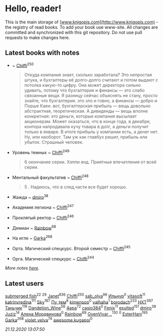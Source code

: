 # Hello, reader!
This is the main storage of [www.knigopis.com](http://www.knigopis.com) - the registry of read books.
To add your book use www-site. All changes are committed and synchronized with this git repository.
Do not use pull requests to make changes here.


## Latest books with notes
*  ~ [Chiffi](users/105/105831994080785626680-google)<sup>250</sup>
    > Откуда компания знает, сколько заработала? Это непростая штука, и бухгалтеры её долго-долго считают и потом выдают с потолка какую-то цифру. Она может директора сильно удивить, потому что бухгалтерия и финансы — это слабо связанные вещи. Я разницу сейчас объяснять не стану, просто знайте, что бухгалтерия.  это зло и говно, а финансы — добро и Порше Каен.     вот, бухгалтерская прибыль — вещь довольно абстрактная, теоретическая. А дивиденды — вещь вполне конкретная: это деньги, которые компания высылает акционерам. Может оказаться, что в конце года, в декабре, контора напродавала кучу товара в долг, а деньги получит только в январе. В итоге прибыль у компании есть, а денег нет. Ну, или наоборот. Там уж как главбух решит, прибыль или убыток. Страшный человек.

* Уровень темных ~ [Chiffi](users/105/105831994080785626680-google)<sup>249</sup>
    > 6 окончание серии. Хэппи енд. Приятные впечатления от всей серии.

* Ментальный факультатив ~ [Chiffi](users/105/105831994080785626680-google)<sup>248</sup>
    > 5 . Надеюсь, что в след,части все будет хорошо.

* Жажда ~ [dmiro](users/571/5714115-vkontakte)<sup>38</sup>

* Академия легиона ~ [Chiffi](users/105/105831994080785626680-google)<sup>247</sup>

* Проклятый ректор ~ [Chiffi](users/105/105831994080785626680-google)<sup>246</sup>

* Демиан ~ [Rainbow](users/109/109787328219839805802-google)<sup>68</sup>

* На игле ~ [Garka](users/115/115753719718250012620-google)<sup>268</sup>

* Орта. Магический спецкурс. Второй семестр ~ [Chiffi](users/105/105831994080785626680-google)<sup>245</sup>

* Орга. Магический спецкурс ~ [Chiffi](users/105/105831994080785626680-google)<sup>244</sup>


_More notes [here](latest_books_with_notes.md)._


## Latest users
[submerged fish](users/471/471364154-yandex)<sup>22</sup> 
[](users/153/1537586159620888-facebook)<sup>29</sup> 
[Janet](users/108/108113656204404967440-google)<sup>836</sup> 
[Chiffi](users/105/105831994080785626680-google)<sup>250</sup> 
[sab_olya](users/139/139338401-vkontakte)<sup>96</sup> 
[Ильнур](users/878/8787394068538140681-mailru)<sup>0</sup> 
[vitasoft](users/474/47446642-vkontakte)<sup>11</sup> 
[katrinvredina](users/233/2336755-vkontakte)<sup>111</sup> 
[Sky](users/118/118049897850017649660-googleplus)<sup>187</sup> 
[Пу_тем](users/344/3448154788585127-facebook)<sup>8</sup> 
[kimensop](users/424/424652224-vkontakte)<sup>0</sup> 
[valhaha](users/177/177642807-vkontakte)<sup>1</sup> 
[borodach](users/157/15706320-vkontakte)<sup>233</sup> 
[HXT](users/100/100002563462782-facebook)<sup>397</sup> 
[Таньчик](users/209/2096581563762610-facebook)<sup>119</sup> 
[Dandelion_Wine](users/586/58602788-vkontakte)<sup>56</sup> 
[4apa](users/117/117392596378069249667-google)<sup>72</sup> 
[casio384](users/184/184420962-yandex)<sup>0</sup> 
[Fenix](users/111/111367585493471720963-google)<sup>11</sup> 
[exulted](users/100/100599204551896265722-google)<sup>151</sup> 
[dmiro](users/571/5714115-vkontakte)<sup>38</sup> 
[Juziz](users/396/396008489-vkontakte)<sup>14</sup> 
[Алена Мордвинова](users/895/8950836871407012829-mailru)<sup>0</sup> 
[Rainbow](users/109/109787328219839805802-google)<sup>69</sup> 
[GvenVivar ..](users/158/158266434925901-facebook)<sup>130</sup> 
[](users/111/111044554398983792388-google)<sup>0</sup> 
[EsterHani](users/305/30558181-vkontakte)<sup>195</sup> 
[Garka](users/115/115753719718250012620-google)<sup>268</sup> 
[violet_velva](users/116/116961712580551399099-google)<sup>74</sup> 
[awesome.kugappi](users/124/1247244686-yandex)<sup>0</sup> 


_21.12.2020 13:07:50_
